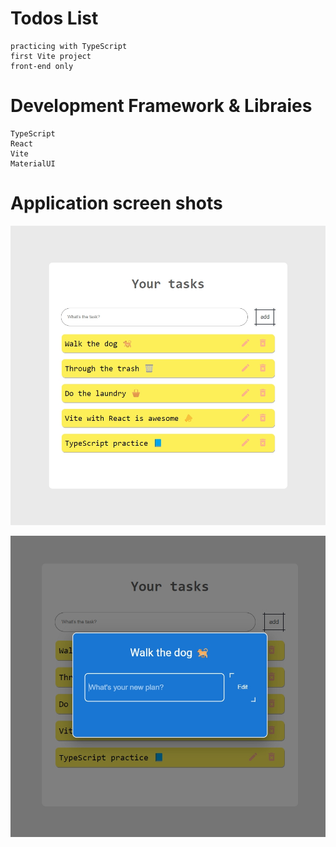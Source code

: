 # Todos List
    practicing with TypeScript
    first Vite project
    front-end only

# Development Framework & Libraies
    TypeScript
    React
    Vite
    MaterialUI


# Application screen shots

![home](https://github.com/keven0311/Vite-TS_practice_project/blob/main/vite%26ts/src/creenshots/todoList_home.png)

![modal](https://github.com/keven0311/Vite-TS_practice_project/blob/main/vite%26ts/src/creenshots/todoList_modal.png)



